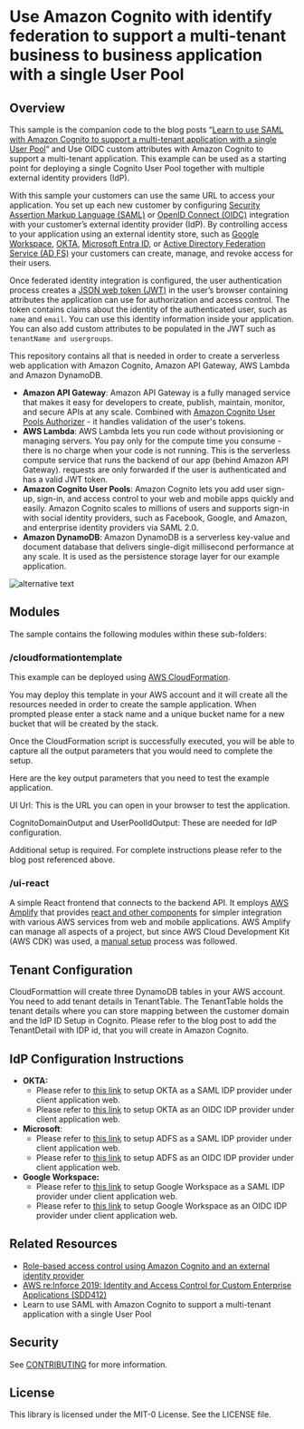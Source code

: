 # Use Amazon Cognito with identify federation to support a multi-tenant business to business application with a single User Pool

## Overview

This sample is the companion code to the blog posts “[Learn to use SAML with Amazon Cognito to support a multi-tenant application with a single User Pool](https://aws.amazon.com/blogs/security/use-saml-with-amazon-cognito-to-support-a-multi-tenant-application-with-a-single-user-pool/)“ and Use OIDC custom attributes with Amazon Cognito to support a multi-tenant application.  This example can be used as a starting point for deploying a single Cognito User Pool together with multiple external identity providers (IdP).  

With this sample your customers can use the same URL to access your application. You set up each new customer by configuring [Security Assertion Markup Language (SAML)](https://docs.aws.amazon.com/cognito/latest/developerguide/cognito-user-pools-saml-idp.html) or [OpenID Connect (OIDC)](https://docs.aws.amazon.com/cognito/latest/developerguide/cognito-user-pools-oidc-idp.html) integration with your customer’s external identity provider (IdP).  By controlling access to your application using an external identity store, such as [Google Workspace](https://workspace.google.com/), [OKTA](https://www.okta.com/), [Microsoft Entra ID](https://www.microsoft.com/en-us/security/business/identity-access/microsoft-entra-id),  or [Active Directory Federation Service (AD FS)](https://learn.microsoft.com/en-us/windows-server/identity/active-directory-federation-services) your customers can create, manage, and revoke access for their users. 

Once federated identity integration is configured, the user authentication process creates a [JSON web token (JWT)](https://tools.ietf.org/html/rfc7519) in the user’s browser containing attributes the application can use for authorization and access control. The token contains claims about the identity of the authenticated user, such as `name` and `email`. You can use this identity information inside your application. You can also add custom attributes to be populated in the JWT such as `tenantName and usergroups`.

This repository contains all that is needed in order to create a serverless web application with Amazon Cognito, Amazon API Gateway, AWS Lambda and Amazon DynamoDB.

* **Amazon API Gateway**: Amazon API Gateway is a fully managed service that makes it easy for developers to create, publish, maintain, monitor, and secure APIs at any scale. Combined with [Amazon Cognito User Pools Authorizer](https://docs.aws.amazon.com/apigateway/latest/developerguide/apigateway-integrate-with-cognito.html) - it handles validation of the user's tokens.
* **AWS Lambda**: AWS Lambda lets you run code without provisioning or managing servers. You pay only for the compute time you consume - there is no charge when your code is not running. This is the serverless compute service that runs the backend of our app (behind Amazon API Gateway). requests are only forwarded if the user is authenticated and has a valid JWT token.
* **Amazon Cognito User Pools**: Amazon Cognito lets you add user sign-up, sign-in, and access control to your web and mobile apps quickly and easily. Amazon Cognito scales to millions of users and supports sign-in with social identity providers, such as Facebook, Google, and Amazon, and enterprise identity providers via SAML 2.0.
* **Amazon DynamoDB**: Amazon DynamoDB is a serverless key-value and document database that delivers single-digit millisecond performance at any scale. It is used as the persistence storage layer for our example application.

![alternative text](docs/images/Picture8.png "Image Title")

## Modules

The sample contains the following modules within these sub-folders:

### /cloudformationtemplate

This example can be deployed using [AWS CloudFormation](https://docs.aws.amazon.com/AWSCloudFormation/latest/UserGuide/Welcome.html).

You may deploy this template in your AWS account and it will create all the resources needed in order to create the sample application. When prompted please enter a stack name and a unique bucket name for a new bucket that will be created by the stack.

Once the CloudFormation script is successfully executed, you will be able to capture all the output parameters that you would need to complete the setup.

Here are the key output parameters that you need to test the example application.

UI Url:   This is the URL you can open in your browser to test the application. 

CognitoDomainOutput and UserPoolIdOutput: These are needed for IdP configuration.

Additional setup is required. For complete instructions please refer to the blog post referenced above.

### /ui-react

A simple React frontend that connects to the backend API.   It employs [AWS Amplify](https://aws-amplify.github.io/) that provides [react and other components](https://aws-amplify.github.io/docs/js/start?platform=react) for simpler integration with various AWS services from web and mobile applications. AWS Amplify can manage all aspects of a project, but since AWS Cloud Development Kit (AWS CDK) was used, a [manual setup](https://aws-amplify.github.io/docs/js/authentication#manual-setup) process was followed.

## Tenant Configuration 

CloudFormattion will create three DynamoDB tables in your AWS account. You need to add tenant details in TenantTable. The TenantTable holds the tenant details where you can store mapping between the customer domain and the IdP ID Setup in Cognito.   Please refer to the blog post to add the TenantDetail with IDP id, that you will create in  Amazon Cognito.

## IdP Configuration Instructions

* **OKTA:**
    * Please refer to [this link](https://github.com/aws-samples/amazon-cognito-example-for-external-idp/blob/master/docs/OktaInstructions.md) to setup OKTA as a SAML IDP provider under client application web.
    * Please refer to [this link](https://help.okta.com/en-us/content/topics/apps/apps_app_integration_wizard_oidc.htm) to setup OKTA as an OIDC IDP provider under client application web.
* **Microsoft**:
    * Please refer to [this link](https://aws.amazon.com/premiumsupport/knowledge-center/cognito-ad-fs-saml/) to setup ADFS as a SAML IDP provider under client application web.
    * Please refer to [this link](https://learn.microsoft.com/en-us/entra/identity-platform/v2-protocols-oidc) to setup ADFS as an OIDC IDP provider under client application web.
* **Google Workspace:**
    * Please refer to [this link](https://github.com/aws-samples/amazon-cognito-example-for-multi-tenant/blob/main/docs/GoogleInstructions.md) to setup Google Workspace as a SAML IDP provider under client application web.
    * Please refer to [this link](https://developers.google.com/identity/openid-connect/openid-connect#appsetup) to setup Google Workspace as an OIDC IDP provider under client application web.

## Related Resources

* [Role-based access control using Amazon Cognito and an external identity provider](https://aws.amazon.com/blogs/security/role-based-access-control-using-amazon-cognito-and-an-external-identity-provider/)
* [AWS re:Inforce 2019: Identity and Access Control for Custom Enterprise Applications (SDD412)](https://www.youtube.com/watch?v=VZzx15IEj7Y) 
* Learn to use SAML with Amazon Cognito to support a multi-tenant application with a single User Pool




## Security

See [CONTRIBUTING](CONTRIBUTING.md#security-issue-notifications) for more information.

## License

This library is licensed under the MIT-0 License. See the LICENSE file.
    
